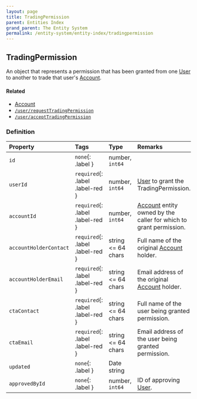 ```yaml
---
layout: page
title: TradingPermission
parent: Entities Index
grand_parent: The Entity System
permalink: /entity-system/entity-index/tradingpermission
---
```


## TradingPermission
An object that represents a permission that has been granted from one [User]({{site.baseurl}}/entity-system/entity-index/User) to another to trade that user's [Account]({{site.baseurl}}/entity-system/entity-index/Account).

#### Related
- [Account]({{site.baseurl}}/entity-system/entity-index/Account)
- [`/user/requestTradingPermission`]({{site.baseurl}}/all-ops/user/requestTradingPermission)
- [`/user/acceptTradingPermission`]({{site.baseurl}}/all-ops/user/acceptTradingPermission)

### Definition

| Property | Tags | Type | Remarks
|:---------|:-----|:-----|:-------
| `id` | `none`{: .label } | number, `int64` | 
| `userId` | `required`{: .label .label-red } | number, `int64` | [User]({{site.baseurl}}/entity-system/entity-index/User) to grant the TradingPermission.
| `accountId` | `required`{: .label .label-red } | number, `int64` | [Account]({{site.baseurl}}/entity-system/entity-index/Account) entity owned by the caller for which to grant permission.
| `accountHolderContact` | `required`{: .label .label-red } | string <= 64 chars | Full name of the original [Account]({{site.baseurl}}/entity-system/entity-index/Account) holder.
| `accountHolderEmail` | `required`{: .label .label-red } | string <= 64 chars | Email address of the original [Account]({{site.baseurl}}/entity-system/entity-index/Account) holder.
| `ctaContact` | `required`{: .label .label-red } | string <= 64 chars | Full name of the user being granted permission.
| `ctaEmail` | `required`{: .label .label-red } | string <= 64 chars | Email address of the user being granted permission.
| `updated` | `none`{: .label } | Date string | 
| `approvedById` | `none`{: .label } | number, `int64` | ID of approving [User]({{site.baseurl}}/entity-system/entity-index/User). 